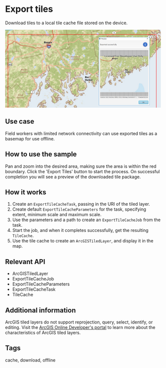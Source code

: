 # Export tiles

Download tiles to a local tile cache file stored on the device.

![Image of export tiles](ExportTiles.png)

## Use case

Field workers with limited network connectivity can use exported tiles as a basemap for use offline.

## How to use the sample

Pan and zoom into the desired area, making sure the area is within the red boundary. Click the 'Export Tiles' button to start the process. On successful completion you will see a preview of the downloaded tile package.

## How it works

1. Create an `ExportTileCacheTask`, passing in the URI of the tiled layer.
2. Create default `ExportTileCacheParameters` for the task, specifying extent, minimum scale and maximum scale.
3. Use the parameters and a path to create an `ExportTileCacheJob` from the task.
4. Start the job, and when it completes successfully, get the resulting `TileCache`.
5. Use the tile cache to create an `ArcGISTiledLayer`, and display it in the map.

## Relevant API

* ArcGISTiledLayer
* ExportTileCacheJob
* ExportTileCacheParameters
* ExportTileCacheTask
* TileCache

## Additional information

ArcGIS tiled layers do not support reprojection, query, select, identify, or editing. Visit the [ArcGIS Online Developer's portal](https://developers.arcgis.com/java/latest/guide/layer-types-described.htm#ESRI_SECTION1_30E7379BE7FE4EC2AF7D8FBFEA7BB4CC) to learn more about the characteristics of ArcGIS tiled layers.

## Tags

cache, download, offline
